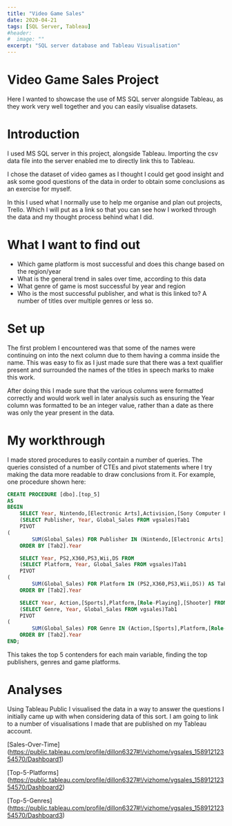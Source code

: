 ```yaml
---
title: "Video Game Sales"
date: 2020-04-21
tags: [SQL Server, Tableau]
#header:
#  image: ""
excerpt: "SQL server database and Tableau Visualisation"
---
```


# Video Game Sales Project
Here I wanted to showcase the use of MS SQL server alongside Tableau, as they work very well together and you can easily visualise datasets.

# Introduction
I used MS SQL server in this project, alongside Tableau. Importing the csv data file into the server enabled me to directly link this to Tableau.

I chose the dataset of video games as I thought I could get good insight and ask some good questions of the data in order to obtain some conclusions as an exercise for myself.

In this I used what I normally use to help me organise and plan out projects, Trello. Which I will put as a link so that you can see how I worked through the data and my thought process behind what I did.

# What I want to find out
- Which game platform is most successful and does this change based on the region/year
- What is the general trend in sales over time, according to this data
- What genre of game is most successful by year and region
- Who is the most successful publisher, and what is this linked to? A number of titles over multiple genres or less so.

# Set up
The first problem I encountered was that some of the names were continuing on into the next column due to them having a comma inside the name. This was easy to fix as I just made sure that there was a text qualifier present and surrounded the names of the titles in speech marks to make this work. 

After doing this I made sure that the various columns were formatted correctly and would work well in later analysis such as ensuring the Year column was formatted to be an integer value, rather than a date as there was only the year present in the data.

# My workthrough
I made stored procedures to easily contain a number of queries. The queries consisted of a number of CTEs and pivot statements where I try making the data more readable to draw conclusions from it.
For example, one procedure shown here:

```sql
CREATE PROCEDURE [dbo].[top_5]
AS
BEGIN
	SELECT Year, Nintendo,[Electronic Arts],Activision,[Sony Computer Entertainment],Ubisoft FROM
	(SELECT Publisher, Year, Global_Sales FROM vgsales)Tab1
	PIVOT
(
		SUM(Global_Sales) FOR Publisher IN (Nintendo,[Electronic Arts],Activision,[Sony Computer Entertainment],Ubisoft)) AS Tab2
	ORDER BY [Tab2].Year

	SELECT Year, PS2,X360,PS3,Wii,DS FROM
	(SELECT Platform, Year, Global_Sales FROM vgsales)Tab1
	PIVOT
(
		SUM(Global_Sales) FOR Platform IN (PS2,X360,PS3,Wii,DS)) AS Tab2
	ORDER BY [Tab2].Year

	SELECT Year, Action,[Sports],Platform,[Role-Playing],[Shooter] FROM
	(SELECT Genre, Year, Global_Sales FROM vgsales)Tab1
	PIVOT
(
		SUM(Global_Sales) FOR Genre IN (Action,[Sports],Platform,[Role-Playing],[Shooter])) AS Tab2
	ORDER BY [Tab2].Year
END;
```

This takes the top 5 contenders for each main variable, finding the top publishers, genres and game platforms.

# Analyses
Using Tableau Public I visualised the data in a way to answer the questions I initially came up with when considering data of this sort.
I am going to link to a number of visualisations I made that are published on my Tableau account.

[Sales-Over-Time] (https://public.tableau.com/profile/dillon6327#!/vizhome/vgsales_15891212354570/Dashboard1)

[Top-5-Platforms] (https://public.tableau.com/profile/dillon6327#!/vizhome/vgsales_15891212354570/Dashboard2)

[Top-5-Genres] (https://public.tableau.com/profile/dillon6327#!/vizhome/vgsales_15891212354570/Dashboard3)
